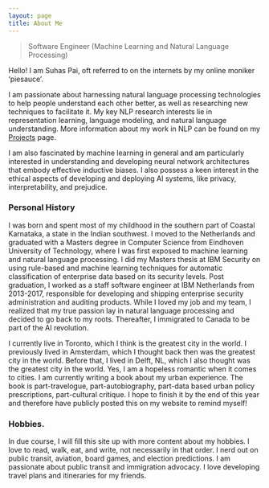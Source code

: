 ```yaml
---
layout: page
title: About Me
---
```





<blockquote class="full-width"><p> Software Engineer (Machine Learning and Natural Language Processing) </p></blockquote>

Hello!
I am Suhas Pai, oft referred to on the internets by my online moniker ‘piesauce’.

I am passionate about harnessing natural language processing technologies to help people understand each other better, as well as researching new techniques to facilitate it. My key NLP research interests lie in representation learning, language modeling, and natural language understanding. More information about my work in NLP can be found on my [Projects](https://www.piesauce.com/projects/) page. 

I am also fascinated by machine learning in general and am particularly interested in understanding and developing neural network architectures that embody effective inductive biases. I also possess a keen interest in the ethical aspects of developing and deploying AI systems, like privacy, interpretability, and prejudice.


### Personal History 

I was born and spent most of my childhood in the southern part of Coastal Karnataka, a state in the Indian southwest. I moved to the Netherlands and graduated with a Masters degree in Computer Science from Eindhoven University of Technology, where I was first exposed to machine learning and natural language processing. I did my Masters thesis at IBM Security on using rule-based and machine learning techniques for automatic classification of enterprise data based on its security levels. Post graduation, I worked as a staff software engineer at IBM Netherlands from 2013-2017, responsible for developing and shipping enterprise security administration and auditing products. While I loved my job and my team, I realized that my true passion lay in natural language processing and decided to go back to my roots. Thereafter, I immigrated to Canada to be part of the AI revolution.

I currently live in Toronto, which I think is the greatest city in the world. I previously lived in Amsterdam, which I thought back then was the greatest city in the world. Before that, I lived in Delft, NL, which I also thought was the greatest city in the world. Yes, I am a hopeless romantic when it comes to cities. 
I am currently writing a book about my urban experience. The book is part-travelogue, part-autobiography, part-data based urban policy prescriptions, part-cultural critique. I hope to finish it by the end of this year and therefore have publicly posted this on my website to remind myself! 


### Hobbies.
In due course, I will fill this site up with more content about my hobbies. 
I love to read, walk, eat, and write, not necessarily in that order. I nerd out on public transit, aviation, board games, and election predictions. I am passionate about public transit and immigration advocacy. I love developing travel plans and itineraries for my friends.


